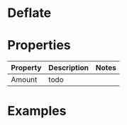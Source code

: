 # Deflate


# Properties


| Property | Description | Notes | 
| -------- | ----------- | ----- |
| Amount | todo | |




# Examples
